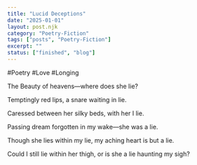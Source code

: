 ```yaml
---
title: "Lucid Deceptions"
date: "2025-01-01"
layout: post.njk
category: "Poetry-Fiction"
tags: ["posts", "Poetry-Fiction"]
excerpt: ""
status: ["finished", "blog"]
---
```


#Poetry #Love #Longing 

The Beauty of heavens—where does she lie?

Temptingly red lips, a snare waiting in lie.

Caressed between her silky beds, with her I lie.

Passing dream forgotten in my wake—she was a lie.

Though she lies within my lie, my aching heart is but a lie.

Could I still lie within her thigh, or is she a lie haunting my sigh?